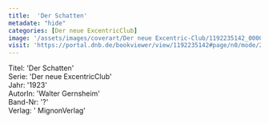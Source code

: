 ```yaml
---
title:  'Der Schatten'
metadate: "hide"
categories: [Der neue ExcentricClub]
image: '/assets/images/coverart/Der neue Excentric-Club/1192235142_00000010.jpg'
visit: 'https://portal.dnb.de/bookviewer/view/1192235142#page/n0/mode/2up'
---
```

Titel: 'Der Schatten' <br>
Serie: 'Der neue ExcentricClub' <br>
Jahr: '1923' <br>
AutorIn: 'Walter Gernsheim' <br>
Band-Nr: '?' <br>
Verlag: ' MignonVerlag'